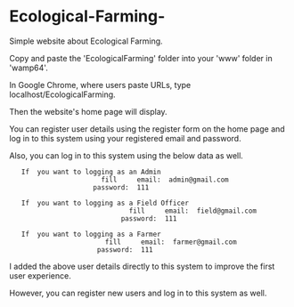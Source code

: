 # Ecological-Farming-
Simple website about Ecological Farming.

Copy and paste the 'EcologicalFarming' folder into your 'www' folder in 'wamp64'.


In Google Chrome, where users paste URLs, type localhost/EcologicalFarming.


Then the website's home page will display.


You can register user details using the register form on the home page and log in to this system using your registered email and password.


Also, you can log in to this system using the below data as well. 

       If  you want to logging as an Admin 
                           fill     email:  admin@gmail.com
				         password:  111

       If  you want to logging as a Field Officer  
                                  fill     email:  field@gmail.com
				                password:  111

       If  you want to logging as a Farmer  
                            fill     email:  farmer@gmail.com
				          password:  111


I added the above user details directly to this system to improve the first user experience. 

However, you can register new users and log in to this system as well.
